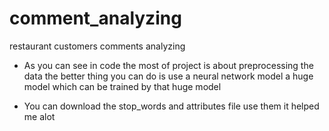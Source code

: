 # comment_analyzing
restaurant customers comments analyzing 
* As you can see in code the most of project is about preprocessing the data the better thing you can do is use a neural network model a huge model which can be trained by that huge model
  
* You can download the stop_words and attributes file use them it helped me alot
